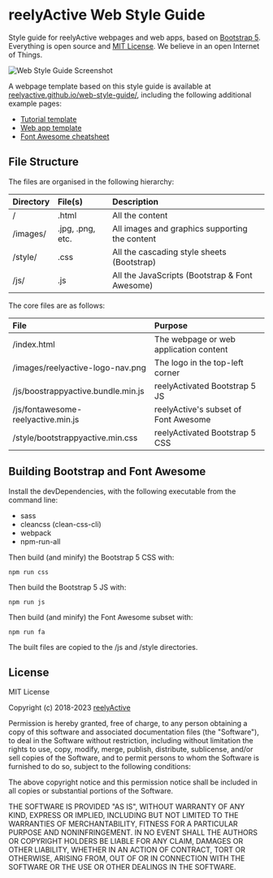 reelyActive Web Style Guide
===========================

Style guide for reelyActive webpages and web apps, based on [Bootstrap 5](https://getbootstrap.com).  Everything is open source and [MIT License](https://opensource.org/licenses/MIT).  We believe in an open Internet of Things.

![Web Style Guide Screenshot](https://reelyactive.github.io/web-style-guide/images/screenshot.png)


A webpage template based on this style guide is available at [reelyactive.github.io/web-style-guide/](https://reelyactive.github.io/web-style-guide/), including the following additional example pages:
- [Tutorial template](https://reelyactive.github.io/web-style-guide/tutorial-example)
- [Web app template](https://reelyactive.github.io/web-style-guide/app-example)
- [Font Awesome cheatsheet](https://reelyactive.github.io/web-style-guide/fontawesome-icons)


File Structure
--------------

The files are organised in the following hierarchy:

| Directory | File(s)          | Description                                    |
|:----------|:-----------------|:----------------------------------------------|
| /         | .html            | All the content                               |
| /images/  | .jpg, .png, etc. | All images and graphics supporting the content|
| /style/   | .css             | All the cascading style sheets (Bootstrap)    |
| /js/      | .js              | All the JavaScripts (Bootstrap & Font Awesome)|

The core files are as follows:

| File                               | Purpose                                |
|:-----------------------------------|:---------------------------------------|
| /index.html                        | The webpage or web application content |
| /images/reelyactive-logo-nav.png   | The logo in the top-left corner        |
| /js/boostrappyactive.bundle.min.js | reelyActivated Bootstrap 5 JS          |
| /js/fontawesome-reelyactive.min.js | reelyActive's subset of Font Awesome   |
| /style/bootstrappyactive.min.css   | reelyActivated Bootstrap 5 CSS         |


Building Bootstrap and Font Awesome
-----------------------------------

Install the devDependencies, with the following executable from the command line:
- sass
- cleancss (clean-css-cli)
- webpack
- npm-run-all

Then build (and minify) the Bootstrap 5 CSS with:

    npm run css

Then build the Bootstrap 5 JS with:

    npm run js

Then build (and minify) the Font Awesome subset with:

    npm run fa

The built files are copied to the /js and /style directories.


License
-------

MIT License

Copyright (c) 2018-2023 [reelyActive](https://www.reelyactive.com)

Permission is hereby granted, free of charge, to any person obtaining a copy of this software and associated documentation files (the "Software"), to deal in the Software without restriction, including without limitation the rights to use, copy, modify, merge, publish, distribute, sublicense, and/or sell copies of the Software, and to permit persons to whom the Software is furnished to do so, subject to the following conditions:

The above copyright notice and this permission notice shall be included in all copies or substantial portions of the Software.

THE SOFTWARE IS PROVIDED "AS IS", WITHOUT WARRANTY OF ANY KIND, EXPRESS OR 
IMPLIED, INCLUDING BUT NOT LIMITED TO THE WARRANTIES OF MERCHANTABILITY, 
FITNESS FOR A PARTICULAR PURPOSE AND NONINFRINGEMENT. IN NO EVENT SHALL THE 
AUTHORS OR COPYRIGHT HOLDERS BE LIABLE FOR ANY CLAIM, DAMAGES OR OTHER 
LIABILITY, WHETHER IN AN ACTION OF CONTRACT, TORT OR OTHERWISE, ARISING FROM, 
OUT OF OR IN CONNECTION WITH THE SOFTWARE OR THE USE OR OTHER DEALINGS IN 
THE SOFTWARE.
